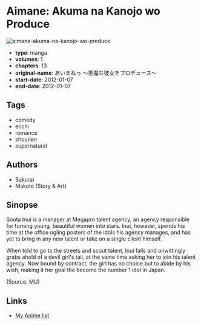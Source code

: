 # Aimane: Akuma na Kanojo wo Produce

![aimane-akuma-na-kanojo-wo-produce](https://cdn.myanimelist.net/images/manga/1/111939.jpg)

-   **type**: manga
-   **volumes**: 1
-   **chapters**: 13
-   **original-name**: あいまねっ 〜悪魔な彼女をプロデュース〜
-   **start-date**: 2012-01-07
-   **end-date**: 2012-01-07

## Tags

-   comedy
-   ecchi
-   romance
-   shounen
-   supernatural

## Authors

-   Sakurai
-   Makoto (Story & Art)

## Sinopse

Souta Inui is a manager at Megapro talent agency, an agency responsible for turning young, beautiful women into stars. Inui, however, spends his time at the office ogling posters of the idols his agency manages, and has yet to bring in any new talent or take on a single client himself.

When told to go to the streets and scout talent, Inui falls and unwittingly grabs ahold of a devil girl's tail, at the same time asking her to join his talent agency. Now bound by contract, the girl has no choice but to abide by his wish, making it her goal the become the number 1 idol in Japan.

(Source: MU)

## Links

-   [My Anime list](https://myanimelist.net/manga/34345/Aimane__Akuma_na_Kanojo_wo_Produce)
